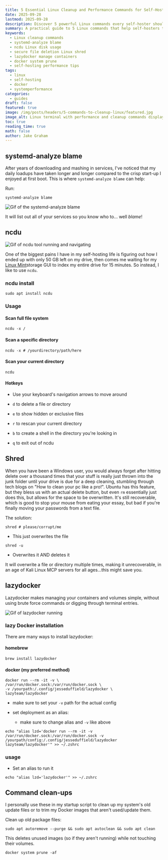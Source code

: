 ```yaml
---
title: 5 Essential Linux Cleanup and Performance Commands for Self-Hosters
date: 2025-09-28
lastmod: 2025-09-28
description: Discover 5 powerful Linux commands every self-hoster should know—speed up boot times, free disk space, securely delete files, manage Docker containers, and keep your system clean.
summary: A practical guide to 5 Linux commands that help self-hosters troubleshoot startup delays, reclaim disk space, manage containers, and securely wipe data.
keywords:
  - Linux cleanup commands
  - systemd-analyze blame
  - ncdu Linux disk usage
  - secure file deletion Linux shred
  - lazydocker manage containers
  - docker system prune
  - self-hosting performance tips
tags:
  - linux
  - self-hosting
  - docker
  - systemperformance
categories:
  - guides
draft: false
featured: true
image: /img/posts/headers/5-commands-to-cleanup-linux/featured.jpg
image_alt: Linux terminal with performance and cleanup commands displayed
toc: true
reading_time: true
math: false
author: Jake Graham
---
```

## systemd-analyze blame 


After years of downloading and mashing in services, I've noticed that my daily loadups have taken longer and longer compared to the crisp start-up I enjoyed at first boot.
This is where `systemd-analyze blame` can help:

Run:
```
systemd-analyze blame
```

<img src="/img/posts/Inlines/5-commands-to-cleanup-linux/systemd.gif" 
     alt="Gif of the systemd-analyze blame" 
     style="max-width: 100%; height: auto;">

It will list out all of your services so you know who to... well *blame*!


## ncdu

<img src="/img/posts/Inlines/5-commands-to-cleanup-linux/ncdu.gif" 
     alt="Gif of ncdu tool running and navigating" 
     style="max-width: 100%; height: auto;">

One of the biggest pains I have in my self-hosting life is figuring out how I ended up with only 50 GB left on my drive, then comes me waiting for my [Linux Mint](https://www.linuxmint.com/)storage GUI to index my entire drive for 15 minutes. So instead, I like to use `ncdu`.

### ncdu install

```
sudo apt install ncdu
```

### Usage 

#### Scan full file system

```
ncdu -x /
```

#### Scan a specific directory

```
ncdu -x # /yourdirectory/path/here
```

#### Scan your current directory

```
ncdu
```

#### Hotkeys

- Use your keyboard's navigation arrows to move around

- `d` to delete a file or directory

- `e` to show hidden or exclusive files

- `r` to rescan your current directory

- `b` to create a shell in the directory you're looking in

- `q` to exit out of ncdu


## Shred

When you have been a Windows user, you would always forget after hitting delete over a thousand times that your stuff is really just thrown into the junk folder until your drive is due for a deep cleaning, stumbling through tech blogs on "How to clean your pc like a pro!". Ubuntu has this feature, but they bless us with an actual delete button, but even `rm` essentially just does this, but allows for the space to be overwritten. It's still recoverable, which is good to stop your mouse from eating your essay, but bad if you're finally moving your passwords from a text file. 

The solution:

```
shred # please/corrupt/me
```

- This just overwrites the file

```
shred -u
```

- Overwrites it AND deletes it

It will overwrite a file or directory multiple times, making it unrecoverable, in an age of Kali Linux MCP servers for all ages...this might save you.


## lazydocker

Lazydocker makes managing your containers and volumes simple, without using brute force commands or digging through terminal entries. 

<img src="/img/posts/Inlines/5-commands-to-cleanup-linux/lazydocker.gif" 
     alt="Gif of lazydocker running " 
     style="max-width: 100%; height: auto;">

### lazy Docker installation 

There are many ways to install lazydocker:

#### homebrew

```
brew install lazydocker
```

#### docker (my preferred method)

```
docker run --rm -it -v \
/var/run/docker.sock:/var/run/docker.sock \
-v /yourpath:/.config/jesseduffield/lazydocker \
lazyteam/lazydocker
```

- make sure to set your `-v` path for the actual config 

- set deployment as an alias: 
	- make sure to change alias and `-v` like above

```
echo "alias lzd='docker run --rm -it -v /var/run/docker.sock:/var/run/docker.sock -v /yourpath/config:/.config/jesseduffield/lazydocker lazyteam/lazydocker'" >> ~/.zshrc
```

### usage

- Set an alias to run it 

```
echo "alias lzd='lazydocker'" >> ~/.zshrc
```


## Command clean-ups

I personally use these in my startup script to clean up my system's old update files or to trim my Docker images that aren't used/update them. 

Clean up old package files:

```
sudo apt autoremove --purge && sudo apt autoclean && sudo apt clean
```

This deletes unused images (so if they aren't running) while not touching their volumes. 

```
docker system prune -af
```

